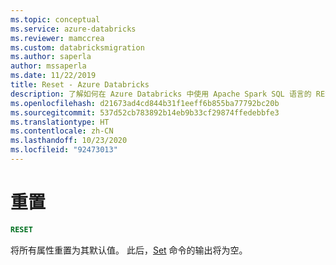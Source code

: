 ```yaml
---
ms.topic: conceptual
ms.service: azure-databricks
ms.reviewer: mamccrea
ms.custom: databricksmigration
ms.author: saperla
author: mssaperla
ms.date: 11/22/2019
title: Reset - Azure Databricks
description: 了解如何在 Azure Databricks 中使用 Apache Spark SQL 语言的 RESET 语法。
ms.openlocfilehash: d21673ad4cd844b31f1eeff6b855ba77792bc20b
ms.sourcegitcommit: 537d52cb783892b14eb9b33cf29874ffedebbfe3
ms.translationtype: HT
ms.contentlocale: zh-CN
ms.lasthandoff: 10/23/2020
ms.locfileid: "92473013"
---
```

# <a name="reset"></a>重置

```sql
RESET
```

将所有属性重置为其默认值。 此后，[Set](set.md) 命令的输出将为空。